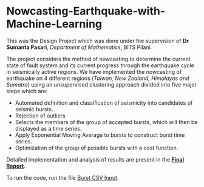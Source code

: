 # Nowcasting-Earthquake-with-Machine-Learning

This was the Design Project which was done under the supervision of **Dr Sumanta Pasari**, *Department of Mathematics*, BITS Pilani.

The project considers the method of nowcasting to determine the current state of fault system and its current progress through the earthquake cycle in seismically active regions. We have implemented the nowcasting of earthquake on 4 different regions (*Taiwan, New Zealand, Himalayas and Sumatra*) using an unsupervised clustering approach divided into five major steps which are:
- Automated definition and classification of seismicity into candidates of seismic bursts.
- Rejection of outliers
- Selects the members of the group of accepted bursts, which will then be displayed as a time series.
- Apply Exponential Moving Average to bursts to construct burst time series.
- Optimization of the group of possible bursts with a cost function.

Detailed implementation and analysis of results are present in the [**Final Report**](https://github.com/thelords1007/Nowcasting-Earthquake-with-Machine-Learning/blob/main/FINAL%20REPORT.pdf). 

To run the code, run the file [Burst CSV Input](https://github.com/thelords1007/Nowcasting-Earthquake-with-Machine-Learning/blob/main/Burst_CSV_Input.ipynb).
